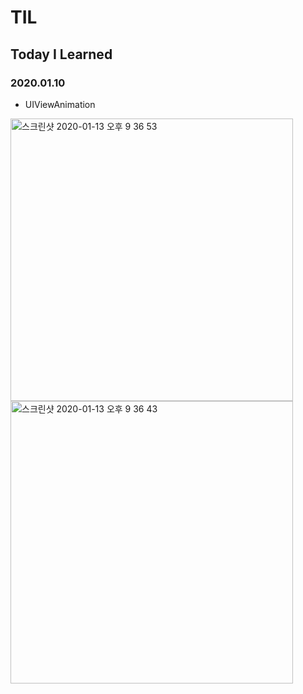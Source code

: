 # TIL
## Today I Learned


### 2020.01.10

- UIViewAnimation

<img width="452" alt="스크린샷 2020-01-13 오후 9 36 53" src="https://user-images.githubusercontent.com/57229970/72256673-13c0b700-364d-11ea-89c5-e0d9299907b7.png">

<img width="452" alt="스크린샷 2020-01-13 오후 9 36 43" src="https://user-images.githubusercontent.com/57229970/72256726-381c9380-364d-11ea-99be-dea9377f7b51.png">
